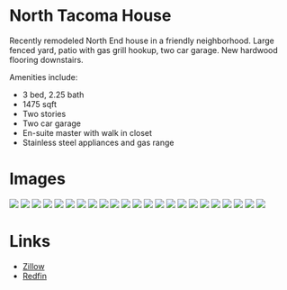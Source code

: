 # North Tacoma House
Recently remodeled North End house in a friendly neighborhood.  Large fenced yard, patio with gas grill hookup, two car garage.  New hardwood flooring downstairs.

Amenities include:
* 3 bed, 2.25 bath
* 1475 sqft
* Two stories
* Two car garage
* En-suite master with walk in closet
* Stainless steel appliances and gas range

# Images
![](img/01.jpg)
![](img/02.jpg)
![](img/03.jpg)
![](img/04.jpg)
![](img/05.jpg)
![](img/06.jpg)
![](img/07.jpg)
![](img/08.jpg)
![](img/09.jpg)
![](img/10.jpg)
![](img/11.jpg)
![](img/12.jpg)
![](img/13.jpg)
![](img/14.jpg)
![](img/15.jpg)
![](img/16.jpg)
![](img/17.jpg)
![](img/18.jpg)
![](img/19.jpg)
![](img/20.jpg)
![](img/21.jpg)
![](img/22.jpg)
![](img/23.jpg)

# Links
* [Zillow](https://www.zillow.com/homedetails/3723-N-Bennett-St-Tacoma-WA-98407/49241076_zpid/?view=public)
* [Redfin](https://www.redfin.com/WA/Tacoma/3723-N-Bennett-St-98407/home/2820859)
